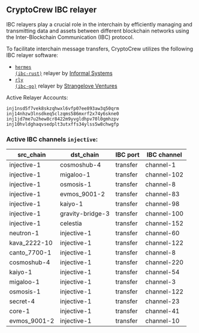 ## CryptoCrew IBC relayer
IBC relayers play a crucial role in the interchain by efficiently managing and transmitting data and assets between different blockchain networks using the Inter-Blockchain Communication (IBC) protocol.

To facilitate interchain message transfers, CryptoCrew utilizes the following IBC relayer software: 
- <a href="https://github.com/informalsystems/hermes"><code>hermes (ibc-rust)</code></a> relayer by [Informal Systems](https://github.com/informalsystems)
- <a href="https://github.com/cosmos/relayer"><code>rly (ibc-go)</code></a> relayer by [Strangelove Ventures](https://github.com/strangelove-ventures)

Active Relayer Accounts:
```
inj1nsd5f7vek8skzqhwxl6vfp07ee893aw3q50qrm
inj14nhzw3lnsdkeq5clzqms586mxrf2x74y6skne0
inj1jd7me7u2hew8cr8422m9yvgldhpv70l0gmhzpv
inj10hvldghaqvsedplt3utxffs34ylss5w8chwgfp
```

### Active IBC channels `injective`:
| src_chain | dst_chain | IBC port | IBC channel |
| --------------- | --------------- | ------------ | ------------------- |
| injective-1 | cosmoshub-4 | transfer | channel-1 |
| injective-1 | migaloo-1 | transfer | channel-102 |
| injective-1 | osmosis-1 | transfer | channel-8 |
| injective-1 | evmos_9001-2 | transfer | channel-83 |
| injective-1 | kaiyo-1 | transfer | channel-98 |
| injective-1 | gravity-bridge-3 | transfer | channel-100 |
| injective-1 | celestia | transfer | channel-152 |
| neutron-1 | injective-1 | transfer | channel-60 |
| kava_2222-10 | injective-1 | transfer | channel-122 |
| canto_7700-1 | injective-1 | transfer | channel-8 |
| cosmoshub-4 | injective-1 | transfer | channel-220 |
| kaiyo-1 | injective-1 | transfer | channel-54 |
| migaloo-1 | injective-1 | transfer | channel-3 |
| osmosis-1 | injective-1 | transfer | channel-122 |
| secret-4 | injective-1 | transfer | channel-23 |
| core-1 | injective-1 | transfer | channel-41 |
| evmos_9001-2 | injective-1 | transfer | channel-10 |